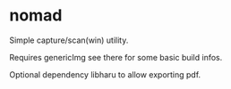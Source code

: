 # nomad
Simple capture/scan(win) utility.

Requires genericImg see there for some basic build infos.

Optional dependency libharu to allow exporting pdf.